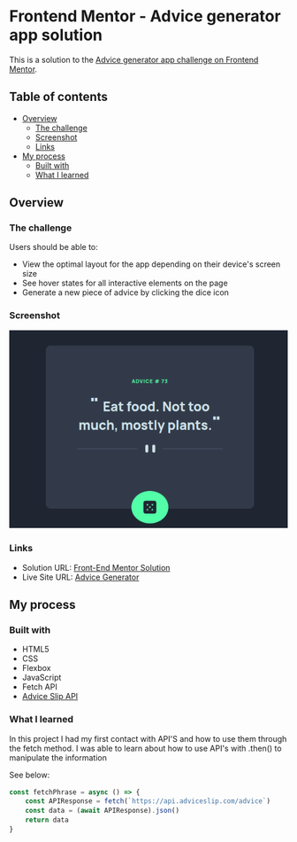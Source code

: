 # Frontend Mentor - Advice generator app solution

This is a solution to the [Advice generator app challenge on Frontend Mentor](https://www.frontendmentor.io/challenges/advice-generator-app-QdUG-13db).

## Table of contents

- [Overview](#overview)
  - [The challenge](#the-challenge)
  - [Screenshot](#screenshot)
  - [Links](#links)
- [My process](#my-process)
  - [Built with](#built-with)
  - [What I learned](#what-i-learned)

## Overview

### The challenge

Users should be able to:

- View the optimal layout for the app depending on their device's screen size
- See hover states for all interactive elements on the page
- Generate a new piece of advice by clicking the dice icon

### Screenshot

![](./images/screenshot/advice-generator.png)

### Links

- Solution URL: [Front-End Mentor Solution](https://www.frontendmentor.io/solutions/html-css-js-fetch-for-api-e8lMvQkQi7)
- Live Site URL: [Advice Generator](https://massensini-advice-generator.netlify.app/)

## My process

### Built with

- HTML5
- CSS
- Flexbox
- JavaScript
- Fetch API
- [Advice Slip API](https://api.adviceslip.com) 

### What I learned


In this project I had my first contact with API'S and how to use them through the fetch method. I was able to learn about how to use API's with .then() to manipulate the information

See below: 

```js
const fetchPhrase = async () => {
    const APIResponse = fetch(`https://api.adviceslip.com/advice`)
    const data = (await APIResponse).json()
    return data
}
```